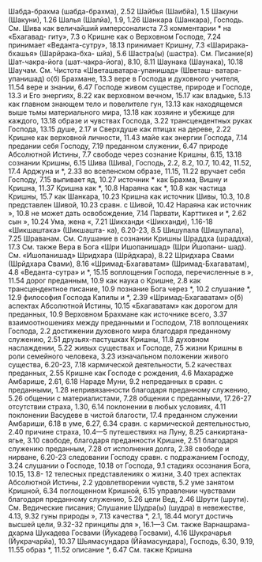 Шабда-брахма (шабда-брахма), 2.52 
Шайбья (Шаибйа), 1.5 
Шакуни (Шакуни), 1.26 
Шалья (Шалйа), 1.9, 1.26 
Шанкара (Шанкара), Господь.
	См. Шива как величайший имперсоналиста 7.3 
комментарии * на «Бхагавад- гиту», 7.3
о Кришне как о Верховном Господе, 7.24
принимает «Веданта-сутру», 18.13 
принимает Кришну, 7.3
«Шарирака-бхашья» (Шарйрака-бха- шйа), 5.6
Шастра(ы) (шастра).
	См. Писание(я) Шат-чакра-йога (шат-чакра-йога), 8.10, 8.11
Шаунака (Шаунака), 10.18 
Шаучам.
	См. Чистота «Шветашватара-упанишад» (Шветаш- ватара-упанишад) о(б)
Брахмане, 13.3
вере в Господа и духовного учителя, 11.54
вере и знании, 6.47 
Господе
живом существе, природе и Господе, 13.3
и Его энергиях, 8.22 
как верховном вечном, 15.17 
как владыке, 5.13 
как главном знающем тело и повелителе гун, 13.13 
как находящемся выше тьмы материального мира, 13.18 
как хозяине и убежище для каждого, 13.18
образе и чувствах Господа, 3.22 
трансцендентных руках Господа, 13.15 
душе, 2.17
и Сверхдуше как птицах на дереве, 2.22
Кришне как верховной личности, 11.43
майе как энергии Господа, 7.14 
предании себя Господу, 7.19 
преданном служении, 6.47 
природе Абсолютной Истины, 7.7 
свободе через сознание Кришны, 6.15, 13.18 
сознании Кришны, 6.15 
Шива (Шива), Господь, 2.2, 8.2, 10.7, 10.42, 11.52, 17.4 
Арджуна и *, 2.33 
во вселенском образе, 11.15, 11.22
вручает себя Господу, 7.15 
выпивает яд, 10.27 
источник *
как Брахма, Вишну и Кришна, 11.37
Кришна как *, 10.8 
Нараяна как *, 10.8 
как частица Кришны, 15.7 
как Шанкара, 10.23
Кришна
как источник Шивы, 10.3, 10.8 
представлен Шивой, 10.23 
сравн. с Шивой, 10.42 
Нараяна как источник », 10.8 
не может дать освобождение, 7.14 
Парвати, Карттикея и *, 2.62 
сын », 10.24 
Ума, жена «, 7.21 
Шикханди <Шикханди), 1.16-18 «Шикшаштака» (Шикшашта- ка), 6.20-23, 8.5 
Шишупала (Шишупала), 7.25 
Шраванам.
	См. Слушание в сознании Кришны
Шраддха (шраддха), 17.3 
	См. также Вера в Бога «Шри Ишопанишад» (Шри Йшопани- шад).
	См. «Ишопанишад» Шридхара (Шрйдхара), 8.22 
Шридхара Свами (Шрйдхара Свами), 8.16
«Шримад-Бхагаватам» (Шримад-Бхагаватам), 4.8
«Веданта-сутра» и *, 15.15 
воплощения Господа, перечисленные в », 11.54
дорог преданным, 10.9 
как наука о Кришне, 2.8 
как трансцендентное писание, 10.9 
познание Бога через *, 10.2 
слушание *, 12.9
философия Господа Капилы и *, 2.39 «Шримад-Бхагаватам» о(б)
аспектах Абсолютной Истины, 10.15 «Бхагаватам» как дорогом для преданных, 10.9
Верховном Брахмане как источнике всего, 3.37
взаимоотношениях между преданными и Господом, 7.18 
воплощениях Господа, 2.2 
достижении духовного мира благодаря преданному служению, 2.51 
друзьях-пастушках Кришны, 11.8 
духовном наслаждении, 5.22 
живых существах и Господе, 7.5 
жизни Кришны в роли семейного человека, 3.23
изначальном положении живого существа, 6.20-23, 7.18 
кармической деятельности, 5.2 
качествах преданных, 2.55 
Кришне как Господе с рождения, 4.6
Махарадже Амбарише, 2.61, 6.18 
Нараде Муни, 9.2 
непреданных в сравн. с преданными, 1.28
непривязанности благодаря преданному служению, 5.26 
общении с материалистами, 7.28 
общении с преданными, 17.26-27 
отсутствии страха, 1.30, 6.14 
поклонении в любых условиях, 4.11 
поклонении Васудеве в чистой благости, 17.4 
преданном служении Амбариши, 6.18 
в уме, 6.27, 6.34
сравн. с кармической деятельностью, 2.40
причине страха, 10.4—5 
путешествиях на Луну, 8.25 
санкиртана-ягье, 3.10 
свободе,
благодаря преданности Кришне, 2.51
благодаря служению преданным, 7.28
от исполнения долга, 2.38 
свободе и нирване, 6.20-23 
следовании Господу сравн. с подражанием Господу, 3.24 
слушании
о Господе, 10.18 
от Господа, 9.1
стадиях осознания Бога, 10.15, 13.8- 12
телесных представлениях о жизни, 3.40
трех аспектах Абсолютной Истины, 2.2
удовлетворении чувств, 5.2 
уме
занятом Кришной, 6.34 
поглощенном Кришной, 6.15 
управлении чувствами благодаря преданному служению, 5.26 
цели Вед, 2.46
Шрути (шрути).
	См. Ведические писания; Слушание Шудра(ы) (шудра)
в невежестве, 4.13, 9.32
гуны природы », 7.13
качества *, 2.1, 18.44
могут достичь высшей цели, 9.32-32
принципы для », 16.1—3
См. также Варнашрама-дхарма
Шукадева Госвами (Йукадева Госвами), 4.16
Шукрачарья (Йукрачарйа), 10.37 
Шьямасундара (Ййамасундара), Господь, 6.30, 9.19, 11.55 
образ *, 11.52 
описание *, 6.47 
	См. также Кришна